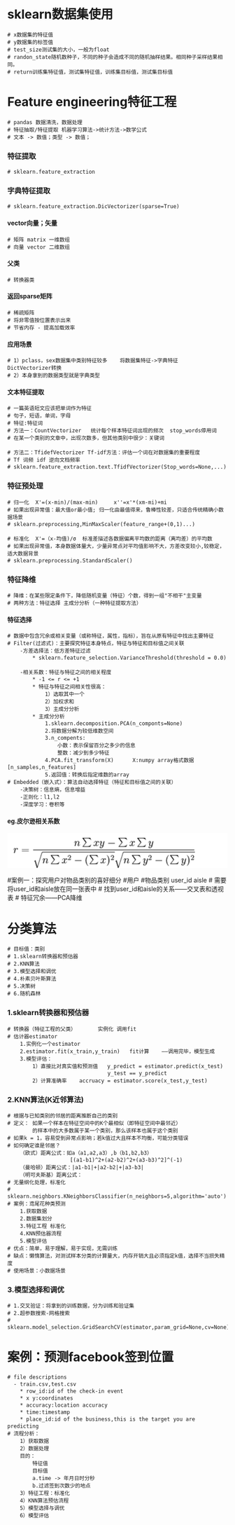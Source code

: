 # sklearn数据集使用
    # x数据集的特征值
    # y数据集的标签值
    # test_size测试集的大小，一般为float
    # randon_state随机数种子，不同的种子会造成不同的随机抽样结果。相同种子采样结果相同。
    # return训练集特征值，测试集特征值，训练集目标值，测试集目标值


# Feature engineering特征工程
    # pandas 数据清洗，数据处理
    # 特征抽取/特征提取 机器学习算法->统计方法->数学公式
    # 文本 -> 数值；类型 -> 数值；

### 特征提取
    # sklearn.feature_extraction

### 字典特征提取
    # sklearn.feature_extraction.DicVectorizer(sparse=True)
#### vector向量；矢量
    # 矩阵 matrix 一维数组
    # 向量 vector 二维数组
#### 父类
    # 转换器类
#### 返回sparse矩阵
    # 稀疏矩阵
    # 将非零值按位置表示出来
    # 节省内存 - 提高加载效率
#### 应用场景
    # 1）pclass，sex数据集中类别特征较多    将数据集特征->字典特征    DictVectorizer转换
    # 2）本身拿到的数据类型就是字典类型
#### 文本特征提取
    # 一篇英语短文应该把单词作为特征
    # 句子，短语，单词，字母
    # 特征:特征词
    # 方法一：CountVectorizer   统计每个样本特征词出现的频次  stop_words停用词
    # 在某一个类别的文章中，出现次数多，但其他类别中很少：关键词

    # 方法二：TfidefVectorizer Tf-idf方法：评估一个词在对数据集的重要程度
    # Tf 词频 idf 逆向文档频率
    # sklearn.feature_extraction.text.TfidfVectorizer(Stop_words=None,...)

### 特征预处理
    # 归一化  X'=(x-min)/(max-min)     x''=x'*(xm-mi)+mi
    # 如果出现异常值：最大值or最小值; 归一化由最值得来，鲁棒性较差，只适合传统精确小数据场景
    # sklearn.preprocessing,MinMaxScaler(feature_range+(0,1)...)

    # 标准化  X'=（x-均值)/σ  标准差描述各数据偏离平均数的距离（离均差）的平均数
    # 如果出现异常值，本身数据体量大，少量异常点对平均值影响不大，方差改变较小,较稳定，适大数据背景
    # sklearn.preprocessing.StandardScaler()
### 特征降维
    # 降维：在某些限定条件下，降低随机变量（特征）个数，得到一组"不相干"主变量
    # 两种方法：特征选择 主成分分析（一种特征提取方法）
#### 特征选择
    # 数据中包含冗余或相关变量（或称特征，属性，指标），旨在从原有特征中找出主要特征
    # Filter(过滤式)：主要探究特征本身特点，特征与特征和目标值之间关联
        -方差选择法：低方差特征过滤
            * sklearn.feature_selection.VarianceThreshold(threshold = 0.0)
            
        -相关系数：特征与特征之间的相关程度
            * -1 <= r <= +1
            * 特征与特征之间相关性很高：
                1）选取其中一个
                2）加权求和
                3）主成分分析
            * 主成分分析
                1.sklearn.decomposition.PCA(n_componts=None)
                2.将数据分解为较低维数空间
                3.n_compents:
                    小数：表示保留百分之多少的信息
                    整数：减少到多少特征
                4.PCA.fit_transform(X)      X:numpy array格式数据[n_samples,n_features]
                5.返回值：转换后指定维数的array
    # Embedded（嵌入式）：算法自动选择特征（特征和目标值之间的关联）
        -决策树：信息熵，信息增益   
        -正则化：l1,l2          
        -深度学习：卷积等

#### eg.皮尔逊相关系数
![img.png](img.png)

#案例一：探究用户对物品类别的喜好细分
    #用户            #物品类别
    user_id         aisle
    # 需要将user_id和aisle放在同一张表中
    # 找到user_id和aisle的关系——交叉表和透视表
    # 特征冗余——PCA降维

# 分类算法
    # 目标值：类别
    # 1.sklearn转换器和预估器
    # 2.KNN算法
    # 3.模型选择和调优
    # 4.朴素贝叶斯算法
    # 5.决策树
    # 6.随机森林

### 1.sklearn转换器和预估器
    # 转换器（特征工程的父类）       实例化 调用fit
    # 估计器estimator
        1.实例化一个estimator
        2.estimator.fit(x_train,y_train)   fit计算    ——调用完毕，模型生成
        3.模型评估：
            1）直接比对真实值和预测值   y_predict = estimator.predict(x_test)
                                    y_test == y_predict
            2）计算准确率    accruacy = estimator.score(x_test,y_test)
### 2.KNN算法(K近邻算法)
    # 根据与已知类别的邻居的距离推断自己的类别
    # 定义： 如果一个样本在特征空间中的K个最相似（即特征空间中最邻近）
            的样本中的大多数属于某一个类别，那么该样本也属于这个类别
    # 如果k = 1，容易受到异常点影响；若k值过大且样本不均衡，可能分类错误
    # 如何确定谁是邻居？
        （欧式）距离公式：如a（a1,a2,a3）,b（b1,b2,b3）
                        [(a1-b1)^2+(a2-b2)^2+(a3-b3)^2]^(-1)
        （曼哈顿）距离公式：|a1-b1|+|a2-b2|+|a3-b3|
        （明可夫斯基）距离公式：
    # 无量纲化处理，标准化
    # sklearn.neighbors.KNeighborsClassifier(n_neighbors=5,algorithm='auto')
    # 案例：鸢尾花种类预测
        1.获取数据
        2.数据集划分
        3.特征工程 标准化
        4.KNN预估器流程
        5.模型评估
    # 优点：简单，易于理解，易于实现，无需训练
    # 缺点：懒惰算法，对测试样本分类的计算量大，内存开销大且必须指定k值，选择不当损失精度
    # 使用场景：小数据场景
### 3.模型选择和调优
    # 1.交叉验证：将拿到的训练数据，分为训练和验证集
    # 2.超参数搜索-网格搜索
    # sklearn.model_selection.GridSearchCV(estimator,param_grid=None,cv=None)
# 案例：预测facebook签到位置
    # file descriptions
      - train.csv,test.csv
        * row_id:id of the check-in event
        * x y:coordinates
        * accuracy:location accuracy
        * time:timestamp
        * place_id:id of the business,this is the target you are predicting
    # 流程分析：
        1）获取数据
        2）数据处理
        目的：
            特征值
            目标值
            a.time -> 年月日时分秒
            b.过滤签到次数少的地点
        3）特征工程：标准化
        4）KNN算法预估流程
        5）模型选择与调优
        6）模型评估